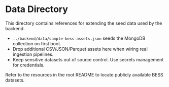 ﻿# Data Directory

This directory contains references for extending the seed data used by the backend.

- `../backend/data/sample-bess-assets.json` seeds the MongoDB collection on first boot.
- Drop additional CSV/JSON/Parquet assets here when wiring real ingestion pipelines.
- Keep sensitive datasets out of source control. Use secrets management for credentials.

Refer to the resources in the root README to locate publicly available BESS datasets.
